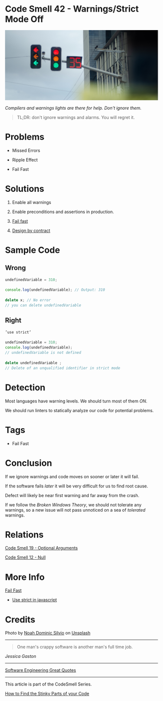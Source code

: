 # Code Smell 42 - Warnings/Strict Mode Off

![Code Smell 42 - Warnings/Strict Mode Off](Code%20Smell%2042%20-%20Warnings%20Strict%20Mode%20Off.jpg)

*Compilers and warnings lights are there for help. Don't ignore them.*

> TL;DR: don't ignore warnings and alarms. You will regret it.

# Problems

- Missed Errors

- Ripple Effect

- Fail Fast

# Solutions

1. Enable all warnings

2. Enable preconditions and assertions in production.

3. [Fail fast](https://github.com/mcsee/Software-Design-Articles/tree/main/Articles/Theory/Fail%20Fast/readme.md)

4. [Design by contract](https://en.wikipedia.org/wiki/Design_by_contract)

# Sample Code

## Wrong

<!-- [Gist Url](https://gist.github.com/mcsee/d4f19089543214fbc677a846967cb501) -->

```javascript
undefinedVariable = 310;

console.log(undefinedVariable); // Output: 310

delete x; // No error
// you can delete undefinedVariable
``` 

## Right

<!-- [Gist Url](https://gist.github.com/mcsee/4523879f8fd11134654d4683b5c68ceb) -->

```javascript
’use strict’

undefinedVariable = 310;
console.log(undefinedVariable); 
// undefinedVariable is not defined

delete undefinedVariable ; 
// Delete of an unqualified identifier in strict mode
``` 

# Detection

Most languages have warning levels. We should turn most of them *ON*.

We should run linters to statically analyze our code for potential problems.

 # Tags

- Fail Fast

# Conclusion

If we ignore warnings and code moves on sooner or later it will fail.

If the software fails *later* it will be very difficult for us to find root cause. 

Defect will likely be near first warning and far away from the crash.

If we follow the *Broken Windows Theory*, we should not tolerate any warnings, so a new issue will not pass unnoticed on a sea of *tolerated* warnings.

# Relations

[Code Smell 19 - Optional Arguments](https://github.com/mcsee/Software-Design-Articles/tree/main/Articles/Code%20Smells/Code%20Smell%2019%20-%20Optional%20Arguments/readme.md)

[Code Smell 12 - Null](https://github.com/mcsee/Software-Design-Articles/tree/main/Articles/Code%20Smells/Code%20Smell%2012%20-%20Null/readme.md) 

# More Info

[Fail Fast](https://github.com/mcsee/Software-Design-Articles/tree/main/Articles/Theory/Fail%20Fast/readme.md) 

- [Use strict in javascript](https://blog.rahulism.co/use-strict-in-javascript)

# Credits

Photo by [Noah Dominic Silvio](https://unsplash.com/@electronicsocks) on [Unsplash](https://unsplash.com/s/photos/traffic-light)

* * *

> One man's crappy software is another man's full time job.     

_Jessica Gaston_
 
* * *
 
[Software Engineering Great Quotes](https://github.com/mcsee/Software-Design-Articles/tree/main/Articles/Quotes/Software%20Engineering%20Great%20Quotes/readme.md)

* * *

This article is part of the CodeSmell Series.

[How to Find the Stinky Parts of your Code](https://github.com/mcsee/Software-Design-Articles/tree/main/Articles/Code%20Smells/How%20to%20Find%20the%20Stinky%20parts%20of%20your%20Code/readme.md)
